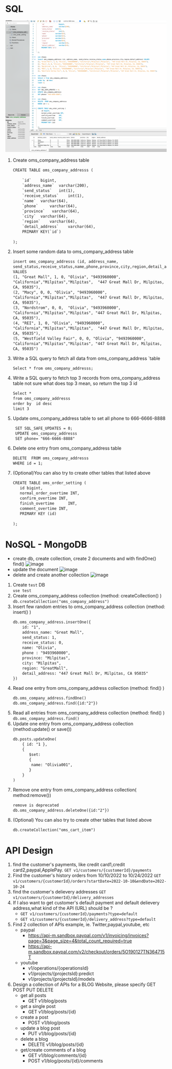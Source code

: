 # SQL

![image](../Coding/hw6/sq.png)
1. Create oms_company_address table
    ```
    CREATE TABLE oms_company_addresss (
   
        `id`    bigint,
        `address_name`  varchar(200),
        `send_status`   int(1),
        `receive_status`    int(1),
        `name`  varchar(64),
        `phone`	    varchar(64),
        `province`   varchar(64),
        `city`  varchar(64),
        `region`    varchar(64),
        `detail_address`    varchar(64),
        PRIMARY KEY(`id`)

    );
    ```
2. Insert some random data to oms_company_address table
    ```
    insert oms_company_addresss (id, address_name, send_status,receive_status,name,phone,province,city,region,detail_address) VALUES
    (1, "Great Mall", 1, 0, "Olivia", "9493960000", "California","Milpitas","Milpitas",  "447 Great Mall Dr, Milpitas, CA, 95035"),
    (2, "Macy", 0, 0, "Olivia", "9493960000", "California","Milpitas","Milpitas",  "447 Great Mall Dr, Milpitas, CA, 95035"),
    (3, "Nordstrom", 0, 0,  "Olivia", "9493960000", "California","Milpitas","Milpitas", "447 Great Mall Dr, Milpitas, CA, 95035"),
    (4, "REI", 1, 0, "Olivia", "9493960000", "California","Milpitas","Milpitas",  "447 Great Mall Dr, Milpitas, CA, 95035"),
    (5, "Westfield Valley Fair", 0, 0, "Olivia", "9493960000", "California","Milpitas","Milpitas", "447 Great Mall Dr, Milpitas, CA, 95035")
    ```
3. Write a SQL query to fetch all data from oms_company_address `table
    ```
   Select * from oms_company_addresss;
   ```
4. Write a SQL query to fetch top 3 records from oms_company_address table
   not sure what does top 3 mean, so return the top 3 id
   ```
   Select * 
   from oms_company_addresss
   order by  id desc
   limit 3
   
   ```
5. Update oms_company_address table to set all phone to 666-6666-8888
   ```
    SET SQL_SAFE_UPDATES = 0;
    UPDATE oms_company_addresss
    SET phone= "666-6666-8888"
   ```
6. Delete one entry from oms_company_address table
   ```
   DELETE  FROM oms_company_addresss
   WHERE id = 1;
   ```
7. (Optional)You can also try to create other tables that listed above
    ```
    CREATE TABLE oms_order_setting (
	   id bigint,
       normal_order_overtime INT,
       confirm_overtime	INT,
       finish_overtime		INT,
       comment_overtime	INT,
       PRIMARY KEY (id)
    
    );
    ```

# NoSQL - MongoDB
- create db, create collection, create 2 documents and with findOne() find()
    ![image](../Coding/hw6/mongo1.png)   
- update the document
    ![image](../Coding/hw6/mongo2.png)   
- delete and create another collection
    ![image](../Coding/hw6/mongo3.png)  
1. Create `test` DB   
    `use test`
2. Create oms_company_address collection (method: createCollection() )
    `db.createCollection("oms_company_address")`
3. Insert few random entries to oms_company_address collection (method: insert() )
    ```
    db.oms_company_address.insertOne({
        id: "1",
        address_name: "Great Mall",
        send_status: 1,
        receive_status: 0,
        name: "Olivia",
        phone : "9493960000",
        province: "Milpitas",
        city: "Milpitas",
        region: "GreatMall",
        detail_address: "447 Great Mall Dr, Milpitas, CA 95035"
    })
    ```
4. Read one entry from oms_company_address collection (method: find() )
    ```
    db.oms_company_address.findOne()
    db.oms_company_address.find({id:"2"})
    
    ```
5. Read all entries from oms_company_address collection (method: find() )
    `db.oms_company_address.find()`
6. Update one entry from oms_company_address collection (method:update() or save()) 
    ```
    db.posts.updateOne( 
        { id: "1 },
        {
           $set:
           {
            name: "Olivia001",
           }
        }
    )
    ```
7. Remove one entry from oms_company_address collection( method:remove())
    ```
    remove is deprecated
    db.oms_company_address.deleteOne({id:"2"})
    ```
8. (Optional) You can also try to create other tables that listed above
    ```
    db.createCollection("oms_cart_item")
    ```

# API Design
1. find the customer's payments, like credit card1,credit card2,paypal,ApplePay.
   `GET v1/customers/{customerId}/payments`
1. Find the customer's history orders from 10/10/2022 to 10/24/2022
   `GET v1/customers/{customerId}/orders?startDate=2022-10-10&endDate=2022-10-24`
2. find the customer's delievery addresses
   `GET v1/customers/{customerId}/delivery_addresses`
3. If I also want to get customer's default payment and default delievery address,what kind of the API (URL) should be ?       
   - `GET v1/customers/{customerId}/payments?type=default`
   - `GET v1/customers/{customerId}/delivery_address?type=default`
4. Find 2 collection of APIs example, ie. Twitter,paypal,youtube, etc
   - paypal
     - https://api-m.sandbox.paypal.com/v1/invoicing/invoices?page=3&page_size=4&total_count_required=true
     - https://api-m.sandbox.paypal.com/v2/checkout/orders/5O190127TN364715T
   - youtube
     - v1/operations/{operationsId}
     - v1/projects/{projectsId}:predict
     - v1/projects/{projectsId}/models
5. Design a collection of APIs for a BLOG Website, please specify GET POST PUT DELETE
    - get all posts
      - GET v1/blog/posts
    - get a single post
      - GET v1/blog/posts/{id}
    - create a post
      - POST v1/blog/posts
    - update a blog post
      - PUT v1/blog/posts/{id}
    - delete a blog
      - DELETE v1/blog/posts/{id}
    - get/create comments of a blog
      - GET v1/blog/comments/{id}
      - POST v1/blog/posts/{id}/comments
     